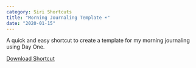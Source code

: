```yaml
---
category: Siri Shortcuts
title: "Morning Journaling Template ☀️"
date: "2020-01-15"
---
```


A quick and easy shortcut to create a template for my morning journaling using Day One.

<a class="btn btn-outline-dark" href="https://www.icloud.com/shortcuts/5399451ac120425f87924d06f8f2c63c" target="_blank" rel="nofollow noopener noreferrer">Download Shortcut</a>